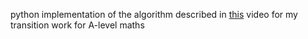 python implementation of the algorithm described in [this](https://www.ted.com/talks/christian_rudder_inside_okcupid_the_math_of_online_dating#t-52028) video for my transition work for A-level maths
